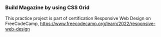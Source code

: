 ### Build Magazine by using CSS Grid

This practice project is part of certification Responsive Web Design on FreeCodeCamp,
https://www.freecodecamp.org/learn/2022/responsive-web-design
